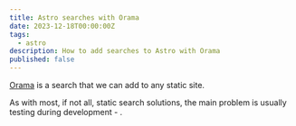 ```yaml
---
title: Astro searches with Orama
date: 2023-12-18T00:00:00Z
tags:
  - astro
description: How to add searches to Astro with Orama
published: false
---
```


[Orama](https://oramasearch.com/) is a search that we can add to any static site.

As with most, if not all, static search solutions, the main problem is usually testing during development - .